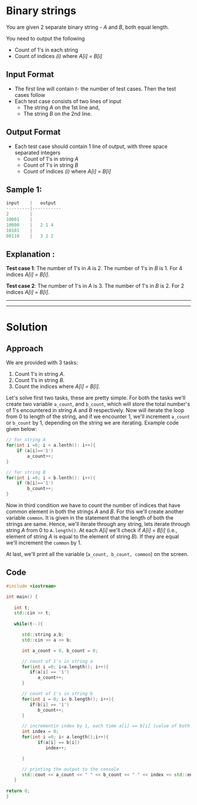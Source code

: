 # Binary strings

You are given 2 separate binary string - *A* and *B*, both equal length.

You need to output the following

* Count of 1's in each string
* Count of indices *(i)* where *A[i] = B[i]*

## Input Format

* The first line will contain *t*- the number of test cases. Then the test cases follow
* Each test case consists of two lines of input
    * The string *A* on the 1st line and,
    * The string *B* on the 2nd line.

## Output Format

* Each test case should contain 1 line of output, with three space separated integers
    * Count of 1's in string *A*
    * Count of 1's in string *B*
    * Count of indices *(i)* where *A[i] = B[i]*

## Sample 1:

```cpp
input    |   output
---------|-----------
2        |
10001    |       
10000    |   2 1 4
10101    |   
00110    |   3 2 2
```

## Explanation :

**Test case 1**: The number of 1's in *A* is 2.
The number of 1's in *B* is 1.
For 4 indices *A[i] = B[i]*.


**Test case 2**: The number of 1's in *A* is 3.
The number of 1's in *B* is 2.
For 2 indices *A[i] = B[i]*.

----------------
----------------

# Solution

## Approach

We are provided with 3 tasks:

1. Count 1's in string *A*.
2. Count 1's in string *B*.
3. Count the indices where *A[i] = B[i]*.  

Let's solve first two tasks, these are pretty simple. For both the tasks we'll create two variable `a_count`, and `b_count`, which will store the total number's of 1's encountered in string *A* and *B* respectively.
    Now will iterate the loop from 0 to length of the string, and if we encounter 1, we'll increment `a_count` or `b_count` by 1, depending on the string we are iterating. Example code given below:

```cpp
// for string A
for(int i =0; i < a.lenth(): i++){
    if (a[i]=='1')
        a_count++;
}

// for string B
for(int i =0; i < b.lenth(): i++){
    if (b[i]=='1')
        b_count++;
}

```
Now in third condition we have to count the number of indices that have common element in both the strings *A* and *B*. For this we'll create another variable `common`. It is given in the statement that the length of both the strings are same. Hence, we'll iterate through any string, lets iterate through string *A* from 0 to `A.length()`. At each *A[i]* we'll check if *A[i] = B[i]* (i.e., element of string *A* is equal to the element of string *B*). If they are equal we'll increment the `common` by 1.

At last, we'll print all the variable (`a_count, b_count, common`) on the screen.

## Code 

```cpp
#include <iostream>

int main() {
   
   int t;
   std::cin >> t;
   
   while(t--){

      std::string a,b;
      std::cin >> a >> b;

      int a_count = 0, b_count = 0;

      // count of 1's in string a
      for(int i =0; i<a.length(); i++){
         if(a[i] == '1')
            a_count++;
      }

      // count of 1's in string b
      for(int i = 0; i< b.length(); i++){
         if(b[i] == '1')
            b_count++;
      }

      // incrementin index by 1, each time a[i] == b[i] (value of both stirng are equal)
      int index = 0;
      for(int i =0; i< a.length();i++){
            if(a[i] == b[i])
               index++;

      }

      // printing the output to the console
      std::cout << a_count << " " << b_count << " " << index << std::endl;
   }
   
return 0;
}
```